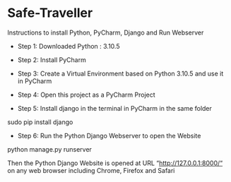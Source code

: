 # Safe-Traveller

Instructions to install Python, PyCharm, Django and Run Webserver

* Step 1: Downloaded Python : 3.10.5

* Step 2: Install PyCharm

* Step 3: Create a Virtual Environment based on Python 3.10.5 and use it in PyCharm

* Step 4: Open this project as a PyCharm Project

* Step 5: Install django in the terminal in PyCharm in the same folder

sudo pip install django

* Step 6: Run the Python Django Webserver to open the Website

python manage.py runserver

Then the Python Django Website is opened at URL “http://127.0.0.1:8000/“ on any web browser including Chrome, Firefox and Safari
